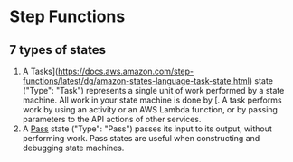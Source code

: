 # Step Functions 

## 7 types of states
1. A Tasks](https://docs.aws.amazon.com/step-functions/latest/dg/amazon-states-language-task-state.html) state ("Type": "Task") represents a single unit of work performed by a state machine. All work in your state machine is done by [. A task performs work by using an activity or an AWS Lambda function, or by passing parameters to the API actions of other services.
2. A [Pass](https://docs.aws.amazon.com/step-functions/latest/dg/amazon-states-language-pass-state.html) state ("Type": "Pass") passes its input to its output, without performing work. Pass states are useful when constructing and debugging state machines.
